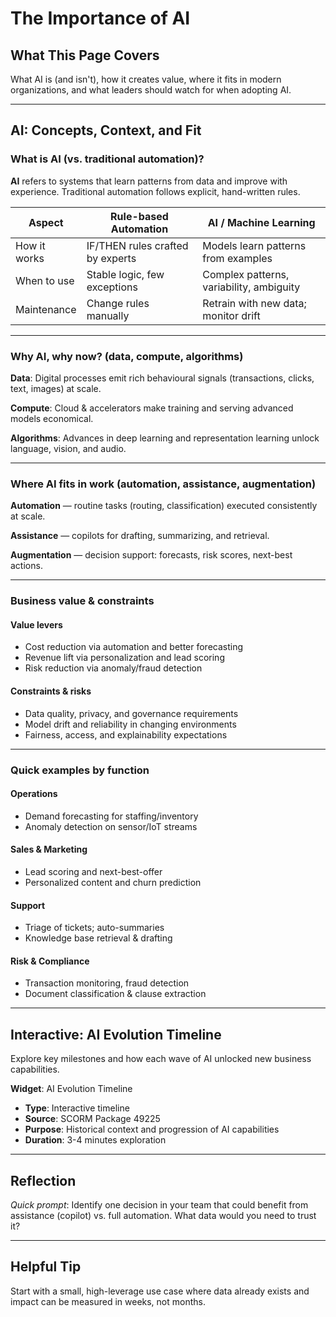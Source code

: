 # The Importance of AI

## What This Page Covers

What AI is (and isn't), how it creates value, where it fits in modern organizations, and what leaders should watch for when adopting AI.

---

## AI: Concepts, Context, and Fit

### What is AI (vs. traditional automation)?

**AI** refers to systems that learn patterns from data and improve with experience. Traditional automation follows explicit, hand-written rules.

| Aspect | Rule-based Automation | AI / Machine Learning |
|--------|----------------------|----------------------|
| How it works | IF/THEN rules crafted by experts | Models learn patterns from examples |
| When to use | Stable logic, few exceptions | Complex patterns, variability, ambiguity |
| Maintenance | Change rules manually | Retrain with new data; monitor drift |

---

### Why AI, why now? (data, compute, algorithms)

**Data**: Digital processes emit rich behavioural signals (transactions, clicks, text, images) at scale.

**Compute**: Cloud & accelerators make training and serving advanced models economical.

**Algorithms**: Advances in deep learning and representation learning unlock language, vision, and audio.

---

### Where AI fits in work (automation, assistance, augmentation)

**Automation** — routine tasks (routing, classification) executed consistently at scale.

**Assistance** — copilots for drafting, summarizing, and retrieval.

**Augmentation** — decision support: forecasts, risk scores, next-best actions.

---

### Business value & constraints

#### Value levers

- Cost reduction via automation and better forecasting
- Revenue lift via personalization and lead scoring
- Risk reduction via anomaly/fraud detection

#### Constraints & risks

- Data quality, privacy, and governance requirements
- Model drift and reliability in changing environments
- Fairness, access, and explainability expectations

---

### Quick examples by function

#### Operations
- Demand forecasting for staffing/inventory
- Anomaly detection on sensor/IoT streams

#### Sales & Marketing
- Lead scoring and next-best-offer
- Personalized content and churn prediction

#### Support
- Triage of tickets; auto-summaries
- Knowledge base retrieval & drafting

#### Risk & Compliance
- Transaction monitoring, fraud detection
- Document classification & clause extraction

---

## Interactive: AI Evolution Timeline

Explore key milestones and how each wave of AI unlocked new business capabilities.

**Widget**: AI Evolution Timeline
- **Type**: Interactive timeline
- **Source**: SCORM Package 49225
- **Purpose**: Historical context and progression of AI capabilities
- **Duration**: 3-4 minutes exploration

---

## Reflection

*Quick prompt*: Identify one decision in your team that could benefit from assistance (copilot) vs. full automation. What data would you need to trust it?

---

## Helpful Tip

Start with a small, high-leverage use case where data already exists and impact can be measured in weeks, not months.

